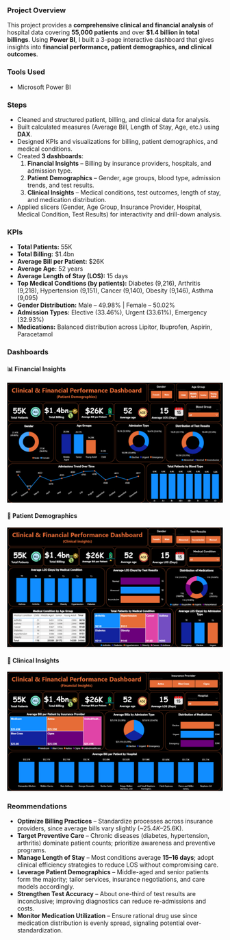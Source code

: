 ### Project Overview
This project provides a **comprehensive clinical and financial analysis** of hospital data covering **55,000 patients** and over **$1.4 billion in total billings**. Using **Power BI**, I built a 3-page interactive dashboard that gives insights into **financial performance, patient demographics, and clinical outcomes**.

### Tools Used
* Microsoft Power BI

### Steps
* Cleaned and structured patient, billing, and clinical data for analysis.
* Built calculated measures (Average Bill, Length of Stay, Age, etc.) using **DAX**.
* Designed KPIs and visualizations for billing, patient demographics, and medical conditions.
* Created **3 dashboards**:
  1. **Financial Insights** – Billing by insurance providers, hospitals, and admission type.
  2. **Patient Demographics** – Gender, age groups, blood type, admission trends, and test results.
  3. **Clinical Insights** – Medical conditions, test outcomes, length of stay, and medication distribution.
* Applied slicers (Gender, Age Group, Insurance Provider, Hospital, Medical Condition, Test Results) for interactivity and drill-down analysis.

### KPIs
* **Total Patients:** 55K
* **Total Billing:** $1.4bn
* **Average Bill per Patient:** $26K
* **Average Age:** 52 years
* **Average Length of Stay (LOS):** 15 days
* **Top Medical Conditions (by patients):** Diabetes (9,216), Arthritis (9,218), Hypertension (9,151), Cancer (9,140), Obesity (9,146), Asthma (9,095)
* **Gender Distribution:** Male – 49.98% | Female – 50.02%
* **Admission Types:** Elective (33.46%), Urgent (33.61%), Emergency (32.93%)
* **Medications:** Balanced distribution across Lipitor, Ibuprofen, Aspirin, Paracetamol

### Dashboards
#### 📊 Financial Insights

![Financial Insights Dashboard](Dashboard%201.png)

#### 👥 Patient Demographics

![Patient Demographics Dashboard](Dashboard%202.png)

#### 🏥 Clinical Insights

![Clinical Insights Dashboard](Dashboard%203.png)

### Reommendations

* **Optimize Billing Practices** – Standardize processes across insurance providers, since average bills vary slightly (~$25.4K–$25.6K).
* **Target Preventive Care** – Chronic diseases (diabetes, hypertension, arthritis) dominate patient counts; prioritize awareness and preventive programs.
* **Manage Length of Stay** – Most conditions average **15–16 days**; adopt clinical efficiency strategies to reduce LOS without compromising care.
* **Leverage Patient Demographics** – Middle-aged and senior patients form the majority; tailor services, insurance negotiations, and care models accordingly.
* **Strengthen Test Accuracy** – About one-third of test results are inconclusive; improving diagnostics can reduce re-admissions and costs.
* **Monitor Medication Utilization** – Ensure rational drug use since medication distribution is evenly spread, signaling potential over-standardization.
